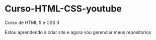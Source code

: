 # Curso-HTML-CSS-youtube
 Curso de HTML 5 e CSS 3

Estou aprendendo a criar site e agora vou gerenciar meus repositorios